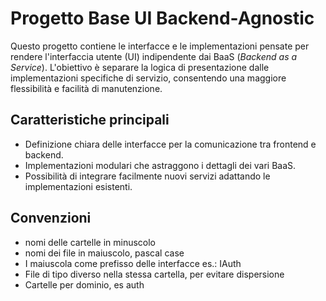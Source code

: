 # Progetto Base UI Backend-Agnostic

Questo progetto contiene le interfacce e le implementazioni pensate per rendere l'interfaccia utente (UI) indipendente dai BaaS (*Backend as a Service*). L'obiettivo è separare la logica di presentazione dalle implementazioni specifiche di servizio, consentendo una maggiore flessibilità e facilità di manutenzione.

## Caratteristiche principali

- Definizione chiara delle interfacce per la comunicazione tra frontend e backend.
- Implementazioni modulari che astraggono i dettagli dei vari BaaS.
- Possibilità di integrare facilmente nuovi servizi adattando le implementazioni esistenti.

## Convenzioni

- nomi delle cartelle in minuscolo
- nomi dei file in maiuscolo, pascal case
- I maiuscola come prefisso delle interfacce es.: IAuth
- File di tipo diverso nella stessa cartella, per evitare dispersione
- Cartelle per dominio, es auth
